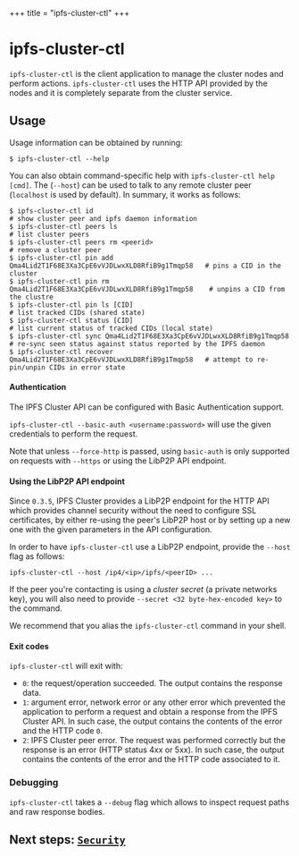 +++
title = "ipfs-cluster-ctl"
+++

# ipfs-cluster-ctl

`ipfs-cluster-ctl` is the client application to manage the cluster nodes and perform actions. `ipfs-cluster-ctl` uses the HTTP API provided by the nodes and it is completely separate from the cluster service.


## Usage

Usage information can be obtained by running:

```
$ ipfs-cluster-ctl --help
```

You can also obtain command-specific help with `ipfs-cluster-ctl help [cmd]`. The (`--host`) can be used to talk to any remote cluster peer (`localhost` is used by default). In summary, it works as follows:


```
$ ipfs-cluster-ctl id                                                       # show cluster peer and ipfs daemon information
$ ipfs-cluster-ctl peers ls                                                 # list cluster peers
$ ipfs-cluster-ctl peers rm <peerid>                                        # remove a cluster peer
$ ipfs-cluster-ctl pin add Qma4Lid2T1F68E3Xa3CpE6vVJDLwxXLD8RfiB9g1Tmqp58   # pins a CID in the cluster
$ ipfs-cluster-ctl pin rm Qma4Lid2T1F68E3Xa3CpE6vVJDLwxXLD8RfiB9g1Tmqp58    # unpins a CID from the clustre
$ ipfs-cluster-ctl pin ls [CID]                                             # list tracked CIDs (shared state)
$ ipfs-cluster-ctl status [CID]                                             # list current status of tracked CIDs (local state)
$ ipfs-cluster-ctl sync Qma4Lid2T1F68E3Xa3CpE6vVJDLwxXLD8RfiB9g1Tmqp58      # re-sync seen status against status reported by the IPFS daemon
$ ipfs-cluster-ctl recover Qma4Lid2T1F68E3Xa3CpE6vVJDLwxXLD8RfiB9g1Tmqp58   # attempt to re-pin/unpin CIDs in error state
```

#### Authentication

The IPFS Cluster API can be configured with Basic Authentication support.

`ipfs-cluster-ctl --basic-auth <username:password>` will use the given credentials to perform the request.

Note that unless `--force-http` is passed, using `basic-auth` is only supported on requests with `--https` or using the LibP2P API endpoint.

#### Using the LibP2P API endpoint

Since `0.3.5`, IPFS Cluster provides a LibP2P endpoint for the HTTP API which provides channel security without the need to configure SSL certificates, by either re-using the peer's LibP2P host or by setting up a new one with the given parameters in the API configuration.

In order to have `ipfs-cluster-ctl` use a LibP2P endpoint, provide the `--host` flag as follows:

`ipfs-cluster-ctl --host /ip4/<ip>/ipfs/<peerID> ...`

If the peer you're contacting is using a *cluster secret* (a private networks key), you will also need to provide `--secret <32 byte-hex-encoded key>` to the command.

We recommend that you alias the `ipfs-cluster-ctl` command in your shell.

#### Exit codes

`ipfs-cluster-ctl` will exit with:

* `0`: the request/operation succeeded. The output contains the response data.
* `1`: argument error, network error or any other error which prevented the application to perform a request and obtain a response from the IPFS Cluster API. In such case, the output contains the contents of the error and the HTTP code `0`.
* `2`: IPFS Cluster peer error. The request was performed correctly but the response is an error (HTTP status 4xx or 5xx). In such case, the output contains the contents of the error and the HTTP code associated to it.

### Debugging

`ipfs-cluster-ctl` takes a `--debug` flag which allows to inspect request paths and raw response bodies.


## Next steps: [`Security`](/documentation/security)
